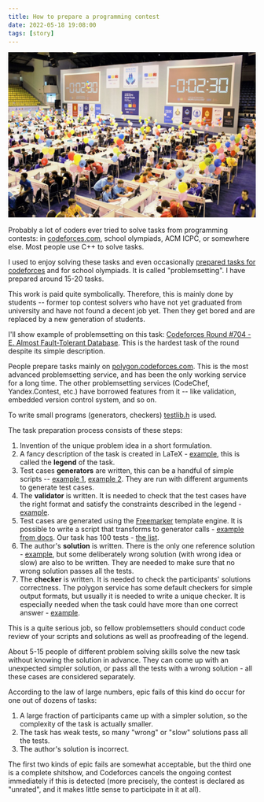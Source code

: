 ```yaml
---
title: How to prepare a programming contest
date: 2022-05-18 19:08:00
tags: [story]
---
```


![](/assets/img/posts/2022-05-18/acm.jpg)

Probably a lot of coders ever tried to solve tasks from programming contests: in
[codeforces.com](https://codeforces.com/?locale=en), school olympiads, ACM ICPC, or somewhere else.
Most people use C++ to solve tasks.

I used to enjoy solving these tasks and even occasionally [prepared tasks for codeforces](https://codeforces.com/contests/writer/Sehnsucht?locale=en)
and for school olympiads. It is called "problemsetting". I have prepared around 15-20 tasks.

This work is paid quite symbolically.
Therefore, this is mainly done by students -- former top contest solvers who have not yet graduated from
university and have not found a decent job yet.
Then they get bored and are replaced by a new generation of students.

I'll show example of problemsetting on this task: [Codeforces Round #704 - E. Almost Fault-Tolerant Database](https://codeforces.com/contest/1492/problem/E?locale=en).
This is the hardest task of the round despite its simple description.

People prepare tasks mainly on [polygon.codeforces.com](https://polygon.codeforces.com/). This is the most advanced problemsetting
service, and has been the only working service for a long time. The other problemsetting services (CodeChef, Yandex.Contest, etc.)
have borrowed features from it -- like validation, embedded version control system, and so on.

To write small programs (generators, checkers) [testlib.h](https://codeforces.com/blog/entry/18289?locale=en) is used.

The task preparation process consists of these steps:
1. Invention of the unique problem idea in a short formulation.
2. A fancy description of the task is created in LaTeX - [example](https://gist.github.com/Izaron/f8910eaee53260bdf32a2814dcd94c0c), this is called the **legend** of the task.
3. Test cases **generators** are written, this can be a handful of simple scripts --
[example 1](https://gist.github.com/Izaron/47e710f292770486622d1ea2dab856b6),
[example 2](https://gist.github.com/Izaron/699c89d5449f65291fe96ba85fe8ac0c).
They are run with different arguments to generate test cases.
4. The **validator** is written. It is needed to check that the test cases have the right format
and satisfy the constraints described in the legend - [example](https://gist.github.com/Izaron/a5c5f5b2faff9b59c0d00400f81430e9).
5. Test cases are generated using the [Freemarker](https://freemarker.apache.org/) template engine.
It is possible to write a script that transforms to generator calls - [example from docs](https://gist.github.com/Izaron/a1e7015eb38a042a522e2132438f23c0).
Our task has 100 tests - [the list](https://gist.github.com/Izaron/74954bf543d65ecffab3bb5fb855857f).
6. The author's **solution** is written. There is the only one reference solution - [example](https://gist.github.com/Izaron/b0f2084357a594d846155d9b07de8c0b),
but some deliberately wrong solution (with wrong idea or slow) are also to be written.
They are needed to make sure that no wrong solution passes all the tests.
7. The **checker** is written. It is needed to check the participants' solutions correctness.
The polygon service has some default checkers for simple output formats, but usually it is needed to write
a unique checker. It is especially needed when the task could have more than one correct answer -
[example](https://gist.github.com/Izaron/3c28fb7a74668cd918efe6b52d84efb6).

This is a quite serious job, so fellow problemsetters should conduct code review of your scripts and solutions
as well as proofreading of the legend.

About 5-15 people of different problem solving skills solve the new task without knowing the solution in advance.
They can come up with an unexpected simpler solution, or pass all the tests with a wrong solution -
all these cases are considered separately.

According to the law of large numbers, epic fails of this kind do occur for one out of dozens of tasks:
1. A large fraction of participants came up with a simpler solution, so the complexity of the task is actually smaller.
2. The task has weak tests, so many "wrong" or "slow" solutions pass all the tests.
3. The author's solution is incorrect.

The first two kinds of epic fails are somewhat acceptable, but the third one is a complete shitshow, and
Codeforces cancels the ongoing contest immediately if this is detected (more precisely, the contest
is declared as "unrated", and it makes little sense to participate in it at all).
